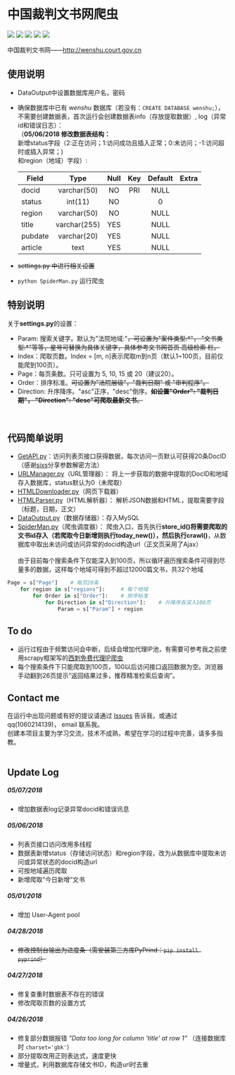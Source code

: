 中国裁判文书网爬虫
==============================
  
![](https://img.shields.io/badge/Python-3.6.3-blue.svg) ![](https://img.shields.io/badge/requests-2.18.4-green.svg) ![](https://img.shields.io/badge/PyExecJS-1.5.1-green.svg) ![](https://img.shields.io/badge/beautifulsoup4-4.6.0-green.svg) ![](https://img.shields.io/badge/pymysql-0.7.9-green.svg)    
  
中国裁判文书网——http://wenshu.court.gov.cn  
  
  
使用说明
-------------------------
* DataOutput中设置数据库用户名，密码 
* 确保数据库中已有 *wenshu* 数据库（若没有：`CREATE DATABASE wenshu;`），不需要创建数据表，首次运行会创建数据表info（存放提取数据）, log（异常id和错误日志）：  
（**05/06/2018 修改数据表结构：**  
新增status字段（2:正在访问；1:访问成功且插入正常；0:未访问；-1:访问超时或插入异常；)  
和region（地域）字段）:  

	| Field   | Type         | Null | Key | Default | Extra |
	| -       | :-:          | :-:  | :-: | :-:     | -:    |
	| docid   | varchar(50)  | NO   | PRI | NULL    |       |
	| status  | int(11)      | NO   |     | 0       |       |
	| region  | varchar(50)  | NO   |     | NULL    |       |
	| title   | varchar(255) | YES  |     | NULL    |       |
	| pubdate | varchar(20)  | YES  |     | NULL    |       |
	| article | text         | YES  |     | NULL    |       |   

* ~~settings.py 中进行相关设置~~  
* `python SpiderMan.py` 运行爬虫  <br>

特别说明
-------------------
关于**settings.py**的设置：
* Param: 搜索关键字。默认为"法院地域:"~~，可设置为"案件类型:\*"， "文书类型:\*"等等，星号可替换为具体关键字，具体参考文书网首页 高级检索 栏。~~
* Index：爬取页数。Index = [m, n]表示爬取m到n页（默认1~100页，目前仅能爬到100页）。
* Page：每页条数。只可设置为 5, 10, 15 或 20（建议20）。
* Order：排序标准。~~可设置为"法院层级"，"裁判日期" 或 "审判程序"。~~
* Direction: 升序降序。"asc"正序，"desc"倒序。~~**如设置"Order": "裁判日期"， "Direction": "desc"可爬取最新文书**。~~
<br>

代码简单说明
-------------
* [GetAPI.py](https://github.com/ZTCooper/wenshuSpider/blob/master/GetAPI.py)：访问列表页接口获得数据，每次访问一页默认可获得20条DocID（感谢[sixs](https://github.com/sixs/wenshu_spider)分享参数解密方法） <br>
* [URLManager.py](https://github.com/ZTCooper/wenshuSpider/blob/master/URLManager.py)（URL管理器）：  		将上一步获取的数据中提取的DocID和地域存入数据库，status默认为0（未爬取） <br>  
* [HTMLDownloader.py](https://github.com/ZTCooper/wenshuSpider/blob/master/HTMLDownloader.py)（网页下载器） <br>
* [HTMLParser.py](https://github.com/ZTCooper/wenshuSpider/blob/master/HTMLParser.py)（HTML解析器）：  		解析JSON数据和HTML，提取需要字段（标题，日期，正文） <br>
* [DataOutput.py](https://github.com/ZTCooper/wenshuSpider/blob/master/DataOutput.py)（数据存储器）：存入MySQL <br>
* [SpiderMan.py](https://github.com/ZTCooper/wenshuSpider/blob/master/SpiderMan.py)（爬虫调度器）：	爬虫入口，首先执行**store_id()**将需要爬取的文书id存入（**若爬取今日新增则执行today_new()**），然后执行**crawl()**，从数据库中取出未访问或访问异常的docid构造url（正文页采用了Ajax） <br><br>
由于目前每个搜索条件下仅能深入到100页，所以循环遍历搜索条件可得到尽量多的数据，这样每个地域可得到不超过12000篇文书，共32个地域
```python
Page = s["Page"]	# 每页20条
    for region in s["regions"]:		# 每个地域
        for Order in s["Order"]:	# 排序标准
            for Direction in s["Direction"]:	# 升降序各深入100页
                Param = s["Param"] + region
```


To do
-----------
* 运行过程由于频繁访问会中断，后续会增加代理IP池，有需要可参考我之前使用scrapy框架写的[西刺免费代理IP爬虫](https://github.com/ZTCooper/crawler-scrapy/tree/master/proxy)
* 每个搜索条件下只能爬取到100页，100以后访问接口返回数据为空。浏览器手动翻到26页提示“返回结果过多，推荐精准检索后查询”。

Contact me
-------------------------
在运行中出现问题或有好的提议请通过 [Issues](https://github.com/ZTCooper/wenshuSpider/issues/new) 告诉我，或通过 qq(1060214139)， email 联系我。<br>
创建本项目主要为学习交流，技术不成熟，希望在学习的过程中完善，请多多指教。  <br><br>

Update Log
--------------------------
##### 05/07/2018
* 增加数据表log记录异常docid和错误讯息

##### 05/06/2018
* 列表页接口访问改用多线程
* 数据表新增status（存储访问状态）和region字段，改为从数据库中提取未访问或异常状态的docid构造url
* 可按地域遍历爬取
* 新增爬取“今日新增”文书  

##### 05/01/2018
* 增加 User-Agent pool  

##### 04/28/2018
* ~~修改控制台输出为进度条（需安装第三方库PyPrind：`pip install pyprind`）~~  

##### 04/27/2018
* 修复查重时数据表不存在的错误
* 修改爬取页数的设置方式 

##### 04/26/2018
* 修复部分数据报错 *"Data too long for column 'title' at row 1"*  （连接数据库时 `charset='gbk'`）
* 部分提取改用正则表达式，速度更快
* 增量式，利用数据库存储文书ID，构造url时去重  
  
 
  
 
  
  
